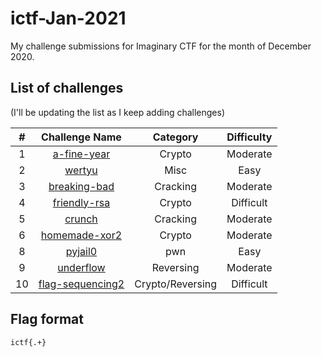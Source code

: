 # ictf-Jan-2021

My challenge submissions for Imaginary CTF for the month of December 2020.


## List of challenges

(I'll be updating the list as I keep adding challenges)

| # | Challenge Name | Category | Difficulty |
|:-:|:--------------:|:--------:|:----------:|
| 1 | [a-fine-year](../main/a-fine-year/README.md) | Crypto | Moderate |
| 2 | [wertyu](../main/a-fine-year/README.md) | Misc | Easy |
| 3 | [breaking-bad](../main/breaking-bad/README.md) | Cracking | Moderate
| 4 | [friendly-rsa](../main/friendly-rsa/README.md) | Crypto | Difficult
| 5 | [crunch](../main/crunch/README.md) | Cracking | Moderate
| 6 | [homemade-xor2](../main/homemade-xor2/README.md) | Crypto | Moderate
| 8 | [pyjail0](../main/pyjail0/README.md) | pwn | Easy
| 9 | [underflow](../main/underflow/README.md) | Reversing | Moderate
| 10 | [flag-sequencing2](../main/flag-sequencing2/README.md) | Crypto/Reversing | Difficult

## Flag format

`ictf{.+}`
